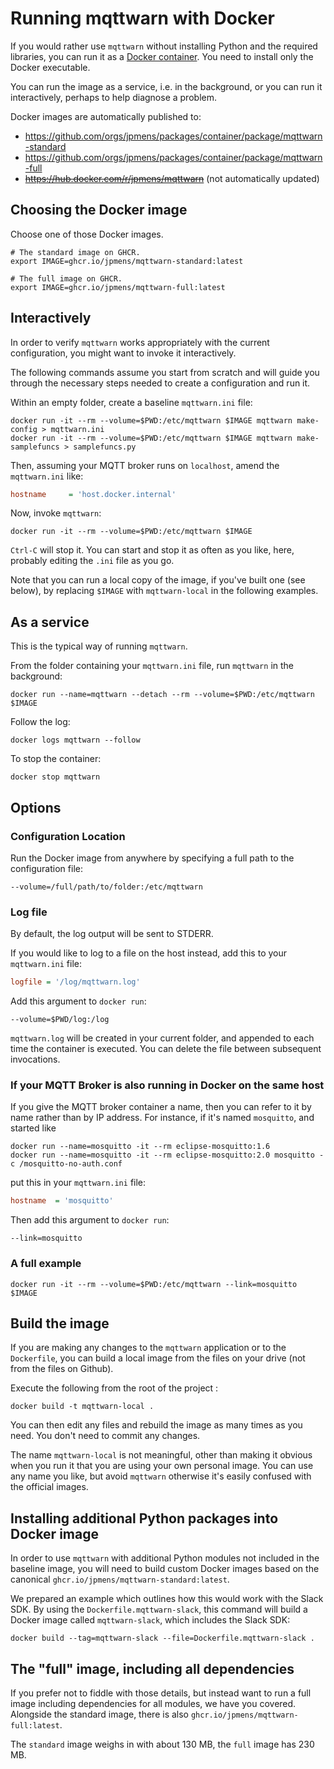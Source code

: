 # Running mqttwarn with Docker

If you would rather use `mqttwarn` without installing Python and the
required libraries, you can run it as a [Docker container](https://www.docker.com/).
You need to install only the Docker executable.

You can run the image as a service, i.e. in the background, or you can 
run it interactively, perhaps to help diagnose a problem.

Docker images are automatically published to:

- https://github.com/orgs/jpmens/packages/container/package/mqttwarn-standard
- https://github.com/orgs/jpmens/packages/container/package/mqttwarn-full
- ~~https://hub.docker.com/r/jpmens/mqttwarn~~ (not automatically updated)

## Choosing the Docker image

Choose one of those Docker images.
```shell
# The standard image on GHCR.
export IMAGE=ghcr.io/jpmens/mqttwarn-standard:latest

# The full image on GHCR.
export IMAGE=ghcr.io/jpmens/mqttwarn-full:latest
```

## Interactively

In order to verify `mqttwarn` works appropriately with the current
configuration, you might want to invoke it interactively.

The following commands assume you start from scratch and will guide you through
the necessary steps needed to create a configuration and run it.

Within an empty folder, create a baseline `mqttwarn.ini` file:
```shell
docker run -it --rm --volume=$PWD:/etc/mqttwarn $IMAGE mqttwarn make-config > mqttwarn.ini
docker run -it --rm --volume=$PWD:/etc/mqttwarn $IMAGE mqttwarn make-samplefuncs > samplefuncs.py
```

Then, assuming your MQTT broker runs on `localhost`, amend the `mqttwarn.ini` like:
```ini
hostname     = 'host.docker.internal'
```

Now, invoke `mqttwarn`:
```shell
docker run -it --rm --volume=$PWD:/etc/mqttwarn $IMAGE
```

`Ctrl-C` will stop it. You can start and stop it as often as you like, here,
probably editing the `.ini` file as you go.

Note that you can run a local copy of the image, if you've built one (see below),
by replacing `$IMAGE` with `mqttwarn-local` in the following examples.


## As a service

This is the typical way of running `mqttwarn`.

From the folder containing your `mqttwarn.ini` file, run `mqttwarn` in the
background:
```shell
docker run --name=mqttwarn --detach --rm --volume=$PWD:/etc/mqttwarn $IMAGE
```

Follow the log:
```shell
docker logs mqttwarn --follow
```

To stop the container:
```shell
docker stop mqttwarn
```


## Options

### Configuration Location

Run the Docker image from anywhere by specifying a full path to the
configuration file:
```shell
--volume=/full/path/to/folder:/etc/mqttwarn
```

### Log file

By default, the log output will be sent to STDERR.

If you would like to log to a file on the host instead, add this to your
`mqttwarn.ini` file:
```ini
logfile = '/log/mqttwarn.log'
```
Add this argument to `docker run`:
```shell
--volume=$PWD/log:/log
```

`mqttwarn.log` will be created in your current folder, and appended to each
time the container is executed. You can delete the file between subsequent
invocations.


### If your MQTT Broker is also running in Docker on the same host

If you give the MQTT broker container a name, then you can refer to it by name rather than by
IP address. For instance, if it's named `mosquitto`, and started like
```shell
docker run --name=mosquitto -it --rm eclipse-mosquitto:1.6
docker run --name=mosquitto -it --rm eclipse-mosquitto:2.0 mosquitto -c /mosquitto-no-auth.conf
```
put this in your `mqttwarn.ini` file:
```ini
hostname  = 'mosquitto'
```
Then add this argument to `docker run`:
```shell
--link=mosquitto
```


### A full example

```shell
docker run -it --rm --volume=$PWD:/etc/mqttwarn --link=mosquitto $IMAGE
```


## Build the image

If you are making any changes to the `mqttwarn` application or to the
`Dockerfile`, you can build a local image from the files on your drive (not
from the files on Github).

Execute the following from the root of the project :
```
docker build -t mqttwarn-local .
```

You can then edit any files and rebuild the image as many times as you need. 
You don't need to commit any changes.

The name `mqttwarn-local` is not meaningful, other than making it obvious when
you run it that you are using your own personal image. You can use any name you
like, but avoid `mqttwarn` otherwise it's easily confused with the official
images.


## Installing additional Python packages into Docker image

In order to use `mqttwarn` with additional Python modules not included in the
baseline image, you will need to build custom Docker images based on the
canonical `ghcr.io/jpmens/mqttwarn-standard:latest`.

We prepared an example which outlines how this would work with the Slack SDK.
By using the `Dockerfile.mqttwarn-slack`, this command will build a Docker
image called `mqttwarn-slack`, which includes the Slack SDK:

```shell
docker build --tag=mqttwarn-slack --file=Dockerfile.mqttwarn-slack .
```

## The "full" image, including all dependencies

If you prefer not to fiddle with those details, but instead want to run a full
image including dependencies for all modules, we have you covered. Alongside
the standard image, there is also `ghcr.io/jpmens/mqttwarn-full:latest`.

The `standard` image weighs in with about 130 MB, the `full` image has 230 MB.
